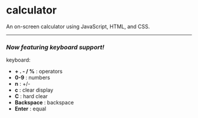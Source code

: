 # calculator

An on-screen calculator using JavaScript, HTML, and CSS.

---

### _Now featuring keyboard support!_

keyboard:

- **+ . - / %** : operators
- **0-9** : numbers
- **n** : +/-
- **c** : clear display
- **C** : hard clear
- **Backspace** : backspace
- **Enter** : equal
